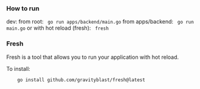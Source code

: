 ### How to run

dev:
    from root:
    ``` 
        go run apps/backend/main.go
    ```
    from apps/backend:
    ``` 
        go run main.go
    ``` 
    or with hot reload (fresh):
    ``` 
        fresh
    ```

### Fresh   

Fresh is a tool that allows you to run your application with hot reload.

To install:
``` 
    go install github.com/gravityblast/fresh@latest
```

